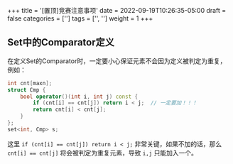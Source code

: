 +++
title = '[置顶]竞赛注意事项'
date = 2022-09-19T10:26:35-05:00
draft = false
categories = ['']
tags = ['', '']
weight = 1
+++

## Set中的Comparator定义

在定义Set的Comparator时，一定要小心保证元素不会因为定义被判定为重复，例如：

```cpp
int cnt[maxn];
struct Cmp {
    bool operator()(int i, int j) const {
        if (cnt[i] == cnt[j]) return i < j;  // 一定要加！！！
        return cnt[i] < cnt[j];
    }
};
set<int, Cmp> s;
```

这里 `if (cnt[i] == cnt[j]) return i < j;` 非常关键，如果不加的话，那么 `cnt[i] == cnt[j]` 将会被判定为重复元素，导致 `i,j` 只能加入一个。

